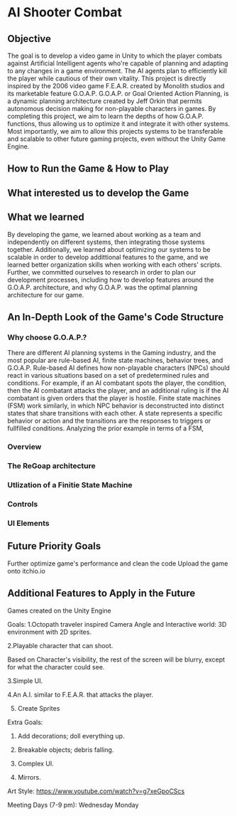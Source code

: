 # AI Shooter Combat

## Objective
The goal is to develop a video game in Unity to which the player combats against Artificial Intelligent agents who're capable of planning and adapting to any changes in a game environment. The AI agents plan to efficiently kill the player while cautious of their own vitality. This project is directly inspired by the 2006 video game F.E.A.R. created by Monolith studios and its marketable feature G.O.A.P. G.O.A.P. or Goal Oriented Action Planning, is a dynamic planning architecture created by Jeff Orkin that permits autonomous decision making for non-playable characters in games. By completing this project, we aim to learn the depths of how G.O.A.P. functions, thus allowing us to optimize it and integrate it with other systems. Most importantly, we aim to allow this projects systems to be transferable and scalable to other future gaming projects, even without the Unity Game Engine.
## How to Run the Game & How to Play

## What interested us to develop the Game


## What we learned
By developing the game, we learned about working as a team and independently on different systems, then integrating those systems together. Additionally, we learned about optimizing our systems to be scalable in order to develop addittional features to the game, and we learned better organization skills when working with each others' scripts.
Further, we committed ourselves to research in order to plan our development processes, including how to develop features around the G.O.A.P. architecture, and why G.O.A.P. was the optimal planning architecture for our game. 
## An In-Depth Look of the Game's Code Structure

### Why choose G.O.A.P.?
There are different AI planning systems in the Gaming industry, and the most popular are rule-based AI, finite state machines, behavior trees, and G.O.A.P. Rule-based AI defines how non-playable characters (NPCs) should react in various situations based on a set of predetermined rules and conditions. For example, if an AI combatant spots the player, the condition, then the AI combatant attacks the player, and an additional ruling is if the AI combatant is given orders that the player is hostile. Finite state machines (FSM) work similarly, in which NPC behavior is deconstructed into distinct states that share transitions with each other. A state represents a specific behavior or action and the transitions are the responses to triggers or fullfilled conditions. Analyzing the prior example in terms of a FSM,  
### Overview
  
### The ReGoap architecture

### Utlization of a Finitie State Machine

### Controls

### UI Elements

## Future Priority Goals
Further optimize game's performance and clean the code
Upload the game onto itchio.io
## Additional Features to Apply in the Future

Games created on the Unity Engine

Goals:
1.Octopath traveler inspired Camera Angle and Interactive world: 3D environment with 2D sprites.

2.Playable character that can shoot.

Based on Character's visibility, the rest of the screen will be blurry, except for what the character could see.

3.Simple UI.

4.An A.I. similar to F.E.A.R. that attacks the player.

5. Create Sprites

Extra Goals:

1. Add decorations; doll everything up.
2. Breakable objects; debris falling. 
3. Complex UI.

4. Mirrors.

Art Style:
https://www.youtube.com/watch?v=g7xeGpoCScs


Meeting Days (7-9 pm):
Wednesday
Monday


